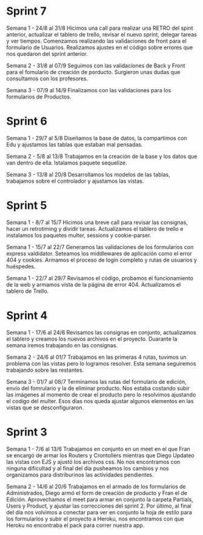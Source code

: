# Sprint 7

Semana 1 - 24/8 al 31/8
Hicimos una call para realizar una RETRO del spint anterior, actualizar el tablero de trello, revisar el nuevo sprint, delegar tareas y ver tiempos.
Comenzamos realizando las validaciones de front para el formulario de Usuarios.
Realizamos ajustes en el código sobre errores que nos quedaron del sprint anterior.

Semana 2 - 31/8 al 07/9
Seguimos con las validaciones de Back y Front para el fomulario de creación de porducto.
Surgieron unas dudas que consultamos con los profesores.

Semana 3 - 07/9 al 14/9
Finalizamos con las validaciones para los formularios de Productos.


# Sprint 6

Semana 1 - 29/7 al 5/8
Diseñamos la base de datos, la compartimos con Edu y ajustamos las tablas que estaban mal pensadas.

Semana 2 - 5/8 al 13/8
Trabajamos en la creación de la base y los datos que van dentro de ella.
Istalamos paquete sequelize.

Semana 3 - 13/8 al 20/8
Desarrollamos los modelos de las tablas, trabajamos sobre el controlador y ajustamos las vistas.


# Sprint 5

Semana 1 - 8/7 al 15/7
Hicimos una breve call para revisar las consignas, hacer un retrotiming y dividir tareas.
Actualizamos el tablero de trello e instalamos los paquetes multer, sessions y cookie-parser.

Semana 1 - 15/7 al 22/7
Generamos las validaciones de los formularios con express valdidator.
Seteamos los middlewares de aplicación como el error 404 y cookies.
Armamos el proceso de login completo y rutas de usuarios y huéspedes. 

Semana 1 - 22/7 al 29/7
Revisamos el código, probamos el funcionamiento de la web y armamos vista de la página de error 404.
Actualizamos el tablero de Trello.


# Sprint 4

Semana 1 - 17/6 al 24/6
Revisamos las consignas en conjunto, actualizamos el tablero y creamos los nuevos archivos en el proyecto.
Duarante la semana iremos trabajando en las consignas.

Semana 2 - 24/6 al 01/7
Trabajamos en las primeras 4 rutas, tuvimos un problema con las vistas pero lo logramos resolver.
Esta semana seguiremos trabajando sobre las restantes.

Semana 3 - 01/7 al 08/7
Terminamos las rutas del formulario de edición, envío del fomrulario y la de eliminar producto.
Nos estaba costando subir las imágenes al momento de crear el producto pero lo resolvimos ajustando el codigo del multer.
Esos días nos queda ajustar algunos elementos en las vistas que se desconfiguraron.


# Sprint 3 

Semana 1 - 7/6 al 13/6
Trabajamos en conjunto en un meet en el que Fran se encargó de armar los Routers y Crontollers mientras que Diego Updateo las vistas con EJS y ajustó los archivos css.
No nos encontramos con ninguna dificultad y al final del día pusheamos los cambios y nos organizamos para distriburinos las actividades pendientes.

Semana 2 - 14/6 al 20/6
Trabajamos en el armado de los formularios de Administrados, Diego armó el form de creación de producto y Fran el de Edición.
Aprovechamos el meet para armar en conjunto la carpeta Partials, Users y Product, y ajustar las correcciones del sprint 2.
Por último, al final del día nos volvimos a conectar para ver en conjunto la hoja de estilo para los formularios y subir el proyecto a Heroku, nos encontramos con que Heroku no encontraba el pack para correr nuestra app.


